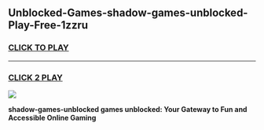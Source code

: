 
## Unblocked-Games-shadow-games-unblocked-Play-Free-1zzru
<h3>
<a href="https://premium76.site?title=shadow-games-unblocked&ref=09A">CLICK TO PLAY</a></h3>
<hr>

<h3>
<a href="https://premium76.site?title=shadow-games-unblocked&ref=09A">CLICK 2 PLAY</a>
  
</h3>

<a href="https://premium76.site?title=shadow-games-unblocked&ref=09A"><img src="https://clearcache.store/games.png"></a>


**shadow-games-unblocked games unblocked: Your Gateway to Fun and Accessible Online Gaming**

